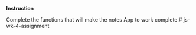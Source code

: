 **Instruction**

Complete the functions that will make the notes App to work complete.# js-wk-4-assignment
